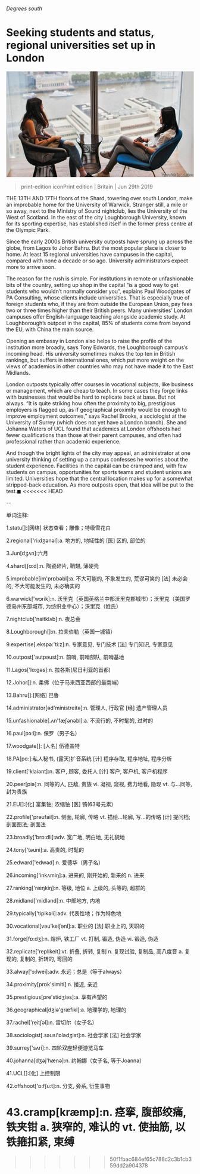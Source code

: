 ###### Degrees south

# Seeking students and status, regional universities set up in London 

![image](images/20190629_BRP004_0.jpg) 

> print-edition iconPrint edition | Britain | Jun 29th 2019 

THE 13TH AND 17TH floors of the Shard, towering over south London, make an improbable home for the University of Warwick. Stranger still, a mile or so away, next to the Ministry of Sound nightclub, lies the University of the West of Scotland. In the east of the city Loughborough University, known for its sporting expertise, has established itself in the former press centre at the Olympic Park. 

Since the early 2000s British university outposts have sprung up across the globe, from Lagos to Johor Bahru. But the most popular place is closer to home. At least 15 regional universities have campuses in the capital, compared with none a decade or so ago. University administrators expect more to arrive soon. 

The reason for the rush is simple. For institutions in remote or unfashionable bits of the country, setting up shop in the capital “is a good way to get students who wouldn’t normally consider you”, explains Paul Woodgates of PA Consulting, whose clients include universities. That is especially true of foreign students who, if they are from outside the European Union, pay fees two or three times higher than their British peers. Many universities’ London campuses offer English-language teaching alongside academic study. At Loughborough’s outpost in the capital, 85% of students come from beyond the EU, with China the main source. 

Opening an embassy in London also helps to raise the profile of the institution more broadly, says Tony Edwards, the Loughborough campus’s incoming head. His university sometimes makes the top ten in British rankings, but suffers in international ones, which put more weight on the views of academics in other countries who may not have made it to the East Midlands. 

London outposts typically offer courses in vocational subjects, like business or management, which are cheap to teach. In some cases they forge links with businesses that would be hard to replicate back at base. But not always. “It is quite striking how often the proximity to big, prestigious employers is flagged up, as if geographical proximity would be enough to improve employment outcomes,” says Rachel Brooks, a sociologist at the University of Surrey (which does not yet have a London branch). She and Johanna Waters of UCL found that academics at London offshoots had fewer qualifications than those at their parent campuses, and often had professional rather than academic experience. 

And though the bright lights of the city may appeal, an administrator at one university thinking of setting up a campus confesses he worries about the student experience. Facilities in the capital can be cramped and, with few students on campus, opportunities for sports teams and student unions are limited. Universities hope that the central location makes up for a somewhat stripped-back education. As more outposts open, that idea will be put to the test.◼ 
<<<<<<< HEAD

-- 

 单词注释:

1.statu[]:[网络] 状态查看；雕像；特级雪花白 

2.regional['ri:dʒәnәl]:a. 地方的, 地域性的 [医] 区的, 部位的 

3.Jun[dʒʌn]:六月 

4.shard[ʃɑ:d]:n. 陶瓷碎片, 鞘翅, 薄硬壳 

5.improbable[im'prɒbәbl]:a. 不大可能的, 不象发生的, 荒谬可笑的 [法] 未必会的, 不大可能发生的, 未必确实的 

6.warwick['wɔrik]:n. 沃里克（英国英格兰中部沃里克郡城市）；沃里克（美国罗德岛州东部城市, 为纺织业中心）；沃里克（姓氏） 

7.nightclub['naitklʌb]:n. 夜总会 

8.Loughborough[]:n. 拉夫伯勒（英国一城镇） 

9.expertise[.ekspә:'ti:z]:n. 专家意见, 专门技术 [法] 专门知识, 专家意见 

10.outpost['autpәust]:n. 前哨, 前哨部队, 前哨基地 

11.Lagos['lɑ:gәs]:n. 拉各斯(尼日利亚的首都) 

12.Johor[]:n. 柔佛（位于马来西亚西部的最南端） 

13.Bahru[]:[网络] 巴鲁 

14.administrator[әd'ministreitә]:n. 管理人, 行政官 [经] 遗产管理人员 

15.unfashionable[.ʌn'fæʃәnәbl]:a. 不流行的, 不时髦的, 过时的 

16.paul[pɔ:l]:n. 保罗（男子名） 

17.woodgate[]: [人名] 伍德盖特 

18.PA[pɑ:]:私人秘书, (露天)扩音系统 [计] 程序存取, 程序地址, 程序分析 

19.client['klaiәnt]:n. 客户, 顾客, 委托人 [计] 客户, 客户机, 客户机程序 

20.peer[piә]:n. 同等的人, 匹敌, 贵族 vi. 凝视, 窥视, 费力地看, 隐现 vt. 与...同等, 封为贵族 

21.EU[]:[化] 富集铀; 浓缩铀 [医] 铕(63号元素) 

22.profile['prәufail]:n. 侧面, 轮廓, 传略 vt. 描绘...轮廓, 写...的传略 [计] 提问档; 剖面图法; 剖面法 

23.broadly['brɒ:dli]:adv. 宽广地, 明白地, 无礼貌地 

24.tony['tәuni]:a. 高贵的, 时髦的 

25.edward['edwәd]:n. 爱德华（男子名） 

26.incoming['inkʌmiŋ]:a. 进来的, 刚开始的, 新来的 n. 进来 

27.ranking['ræŋkiŋ]:n. 等级, 地位 a. 上级的, 头等的, 超群的 

28.midland['midlәnd]:n. 中部地方, 内地 

29.typically['tipikәli]:adv. 代表性地；作为特色地 

30.vocational[vәu'keiʃәnl]:a. 职业的 [法] 职业上的, 天职的 

31.forge[fɒ:dʒ]:n. 熔炉, 铁工厂 vt. 打制, 锻造, 伪造 vi. 锻造, 伪造 

32.replicate['replikeit]:vt. 折叠, 折转, 复制 n. 复现试验, 复制品, 高八度音 a. 复现的, 复制的, 折转的, 弯回的 

33.alway['ɔ:lwei]:adv. 永远；总是（等于always） 

34.proximity[prɒk'simiti]:n. 接近, 亲近 

35.prestigious[pre'stidʒiәs]:a. 享有声望的 

36.geographical[dʒiә'græfikl]:a. 地理学的, 地理的 

37.rachel['reitʃәl]:n. 雷切尔（女子名） 

38.sociologist[.sәusi'ɒlәdʒist]:n. 社会学家 [法] 社会学家 

39.surrey['sʌri]:n. 四轮双座轻便游览马车 

40.johanna[dʒәj'hænә]:n. 约翰娜（女子名, 等于Joanna） 

41.UCL[]:[化] 上控制限 

42.offshoot['ɒ:fʃu:t]:n. 分支, 旁系, 衍生事物 

43.cramp[kræmp]:n. 痉挛, 腹部绞痛, 铁夹钳 a. 狭窄的, 难认的 vt. 使抽筋, 以铁箍扣紧, 束缚 
=======
>>>>>>> 50f1fbac684ef65c788c2c3b1cb359dd2a904378

